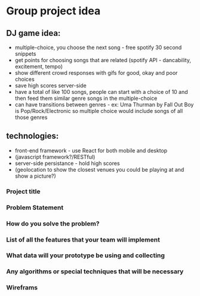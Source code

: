 # Group project idea

## DJ game idea:
* multiple-choice, you choose the next song - free spotify 30 second snippets
* get points for choosing songs that are related (spotify API - dancability, excitement, tempo)
* show different crowd responses with gifs for good, okay and poor choices
* save high scores server-side 
* have a total of like 100 songs, people can start with a choice of 10 and then feed them similar genre songs in the multiple-choice
* can have transitions between genres - ex: Uma Thurman by Fall Out Boy is Pop/Rock/Electronic so multiple choice would include songs of all those genres

## technologies:
* front-end framework - use React for both mobile and desktop
* (javascript framework?/RESTful)
* server-side persistance - hold high scores
* (geolocation to show the closest venues you could be playing at and show a picture?)


### Project title

### Problem Statement

### How do you solve the problem?

### List of all the features that your team will implement

### What data will your prototype be using and collecting

### Any algorithms or special techniques that will be necessary

### Wireframs